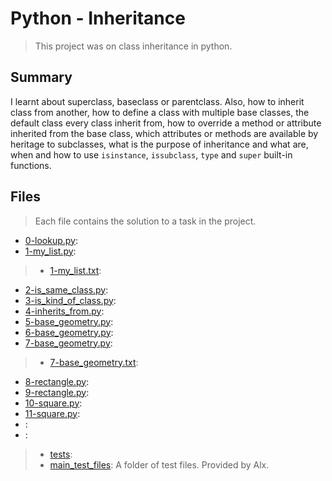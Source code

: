 # Python - Inheritance

> This project was on class inheritance in python.

## Summary

I learnt about superclass, baseclass or parentclass. Also, how to inherit class from another, how to define a class with multiple base classes, the default class every class inherit from, how to override a method or attribute inherited from the base class, which attributes or methods are available by heritage to subclasses, what is the purpose of inheritance and what are, when and how to use `isinstance`, `issubclass`, `type` and `super` built-in functions.

## Files

> Each file contains the solution to a task in the project.

- [0-lookup.py](https://github.com/Ebube-Ochemba/alx-higher_level_programming/blob/master/0x0A-python-inheritance/0-lookup.py):
- [1-my_list.py](https://github.com/Ebube-Ochemba/alx-higher_level_programming/blob/master/0x0A-python-inheritance/1-my_list.py):
>	- [1-my_list.txt](https://github.com/Ebube-Ochemba/alx-higher_level_programming/blob/master/0x0A-python-inheritance/tests/1-my_list.txt):
- [2-is_same_class.py](https://github.com/Ebube-Ochemba/alx-higher_level_programming/blob/master/0x0A-python-inheritance/2-is_same_class.py):
- [3-is_kind_of_class.py](https://github.com/Ebube-Ochemba/alx-higher_level_programming/blob/master/0x0A-python-inheritance/3-is_kind_of_class.py):
- [4-inherits_from.py](https://github.com/Ebube-Ochemba/alx-higher_level_programming/blob/master/0x0A-python-inheritance/4-inherits_from.py):
- [5-base_geometry.py](https://github.com/Ebube-Ochemba/alx-higher_level_programming/blob/master/0x0A-python-inheritance/5-base_geometry.py):
- [6-base_geometry.py](https://github.com/Ebube-Ochemba/alx-higher_level_programming/blob/master/0x0A-python-inheritance/6-base_geometry.py):
- [7-base_geometry.py](https://github.com/Ebube-Ochemba/alx-higher_level_programming/blob/master/0x0A-python-inheritance/7-base_geometry.py):
>	- [7-base_geometry.txt](https://github.com/Ebube-Ochemba/alx-higher_level_programming/blob/master/0x0A-python-inheritance/tests/7-base_geometry.txt):
- [8-rectangle.py](https://github.com/Ebube-Ochemba/alx-higher_level_programming/blob/master/0x0A-python-inheritance/8-rectangle.py):
- [9-rectangle.py](https://github.com/Ebube-Ochemba/alx-higher_level_programming/blob/master/0x0A-python-inheritance/9-rectangle.py):
- [10-square.py](https://github.com/Ebube-Ochemba/alx-higher_level_programming/blob/master/0x0A-python-inheritance/10-square.py):
- [11-square.py](https://github.com/Ebube-Ochemba/alx-higher_level_programming/blob/master/0x0A-python-inheritance/11-square.py):
- [](https://github.com/Ebube-Ochemba/alx-higher_level_programming/blob/master/0x0A-python-inheritance/):
- [](https://github.com/Ebube-Ochemba/alx-higher_level_programming/blob/master/0x0A-python-inheritance/):

> - [tests](https://github.com/Ebube-Ochemba/alx-higher_level_programming/tree/master/0x0A-python-inheritance/tests):
> - [main_test_files](https://github.com/Ebube-Ochemba/alx-higher_level_programming/blob/master/0x0A-python-inheritance/main_test_files): A folder of test files. Provided by Alx.
